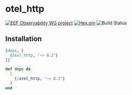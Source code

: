 # otel_http

[![EEF Observability WG project](https://img.shields.io/badge/EEF-Observability-black)](https://github.com/erlef/eef-observability-wg)
[![Hex.pm](https://img.shields.io/hexpm/v/otel_http)](https://hex.pm/packages/otel_http)
![Build Status](https://github.com/danschultzer/opentelemetrex-erlang-contrib/workflows/Erlang/badge.svg)

## Installation

```erlang
{deps, [
  {otel_http, "~> 0.2"}
]}
```

```elixir
def deps do
  [
    {:otel_http, "~> 0.2"}
  ]
end
```
